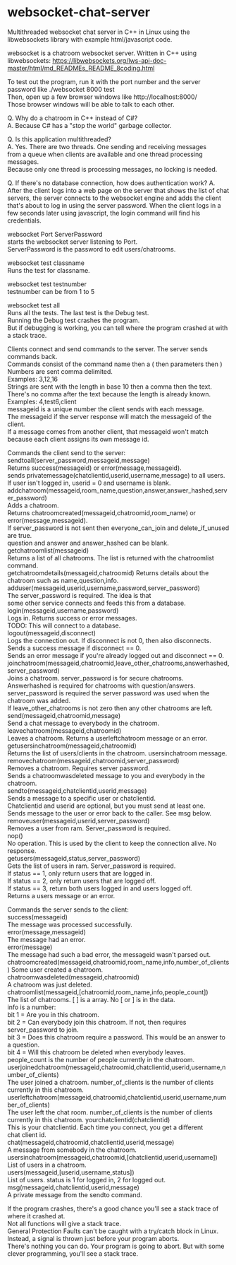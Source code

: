 # websocket-chat-server
Multithreaded websocket chat server in C++ in Linux using the libwebsockets library with example html/javascript code.

websocket is a chatroom websocket server.
Written in C++ using libwebsockets: 
https://libwebsockets.org/lws-api-doc-master/html/md_READMEs_README_8coding.html

To test out the program, run it with the port number and the server password like ./websocket 8000 test  
Then, open up a few browser windows like http://localhost:8000/  
Those browser windows will be able to talk to each other.  

Q. Why do a chatroom in C++ instead of C#?  
A. Because C# has a "stop the world" garbage collector.  

Q. Is this application multithreaded?  
A. Yes. There are two threads. One sending and receiving messages  
   from a queue when clients are available and one thread processing messages.  
   Because only one thread is processing messages, no locking is needed.
   
Q. If there's no database connection, how does authentication work?
A. After the client logs into a web page on the server that shows the list
   of chat servers, the server connects to the websocket engine and adds
   the client that's about to log in using the server password. When the
   client logs in a few seconds later using javascript, the login command
   will find his credentials.

websocket Port ServerPassword  
	starts the websocket server listening to Port.  
	ServerPassword is the password to edit users/chatrooms.  

websocket test classname  
	Runs the test for classname.  

websocket test testnumber  
	testnumber can be from 1 to 5  

websocket test all  
	Runs all the tests. The last test is the Debug test.   
  Running the Debug test crashes the program.  
  But if debugging is working, you can tell where the program crashed at with a stack trace.  
	
Clients connect and send commands to the server. The server sends commands back.  
Commands consist of the command name then a ( then parameters then )  
Numbers are sent comma delimited.   
Examples: 3,12,16  
Strings are sent with the length in base 10 then a comma then the text.  
There's no comma after the text because the length is already known.  
Examples: 4,test6,client  
messageid is a unique number the client sends with each message.  
The messageid if the server response will match the messageid of the client.  
If a message comes from another client, that messageid won't match  
because each client assigns its own message id.  

Commands the client send to the server:  
	sendtoall(server_password,messageid,message)  
		Returns success(messageid) or error(message,messageid).  
		sends privatemessage(chatclientid,userid,username,message) to all users.  
		If user isn't logged in, userid = 0 and username is blank.  
	addchatroom(messageid,room_name,question,answer,answer_hashed,server_password)  
		Adds a chatroom.  
		Returns chatroomcreated(messageid,chatroomid,room_name) or error(message,messageid).  
		If server_password is not sent then everyone_can_join and delete_if_unused are true.  
		question and answer and answer_hashed can be blank.  
	getchatroomlist(messageid)  
		Returns a list of all chatrooms. The list is returned with the chatroomlist command.  
	getchatroomdetails(messageid,chatroomid)
		Returns details about the chatroom such as name,question,info.
	adduser(messageid,userid,username,password,server_password)  
		The server_password is required. The idea is that   
		some other service connects and feeds this from a database.  
	login(messageid,username,password)  
		Logs in. Returns success or error messages.  
		TODO: This will connect to a database.  
	logout(messageid,disconnect)  
		Logs the connection out. If disconnect is not 0, then also disconnects.  
		Sends a success message if disconnect == 0.  
		Sends an error message if you're already logged out and disconnect == 0.  
	joinchatroom(messageid,chatroomid,leave_other_chatrooms,answerhashed,server_password)  
		Joins a chatroom. server_password is for secure chatrooms.  
		Answerhashed is required for chatrooms with question/answers.  
		server_password is required the server password was used when the chatroom was added.  
		If leave_other_chatrooms is not zero then any other chatrooms are left.  
	send(messageid,chatroomid,message)  
		Send a chat message to everybody in the chatroom.  
	leavechatroom(messageid,chatroomid)  
		Leaves a chatroom. Returns a userleftchatroom message or an error.  
	getusersinchatroom(messageid,chatroomid)  
		Returns the list of users/clients in the chatroom. usersinchatroom message.  
	removechatroom(messageid,chatroomid,server_password)  
		Removes a chatroom. Requires server password.  
		Sends a chatroomwasdeleted message to you and everybody in the chatroom.  
	sendto(messageid,chatclientid,userid,message)  
		Sends a message to a specific user or chatclientid.  
		Chatclientid and userid are optional, but you must send at least one.  
		Sends message to the user or error back to the caller. See msg below.  
	removeuser(messageid,userid,server_password)  
		Removes a user from ram. Server_password is required.  
	nop()  
		No operation. This is used by the client to keep the connection alive. No response.  
	getusers(messageid,status,server_password)  
		Gets the list of users in ram. Server_password is required.  
		If status == 1, only return users that are logged in.  
		If status == 2, only return users that are logged off.  
		If status == 3, return both users logged in and users logged off.  
		Returns a users message or an error.  

Commands the server sends to the client:  
	success(messageid)  
		The message was processed successfully.  
	error(message,messageid)  
		The message had an error.  
	error(message)  
		The message had such a bad error, the messageid wasn't parsed out.  
	chatroomcreated(messageid,chatroomid,room_name,info,number_of_clients)
		Some user created a chatroom.  
	chatroomwasdeleted(messageid,chatroomid)  
		A chatroom was just deleted.  
	chatroomlist(messageid,[chatroomid,room_name,info,people_count])  
		The list of chatrooms. [ ] is a array. No [ or ] is in the data.  
		info is a number:  
			bit 1 = Are you in this chatroom.  
			bit 2 = Can everybody join this chatroom. If not, then requires server_password to join.  
			bit 3 = Does this chatroom require a password. This would be an answer to a question.  
			bit 4 = Will this chatroom be deleted when everybody leaves.  
		people_count is the number of people currently in the chatroom.
	userjoinedchatroom(messageid,chatroomid,chatclientid,userid,username,number_of_clients)  
		The user joined a chatroom. number_of_clients is the number of clients currently in this chatroom.
	userleftchatroom(messageid,chatroomid,chatclientid,userid,username,number_of_clients)  
		The user left the chat room. number_of_clients is the number of clients currently in this chatroom.
	yourchatclientid(chatclientid)  
		This is your chatclientid. Each time you connect, you get a different  
		chat client id.  
	chat(messageid,chatroomid,chatclientid,userid,message)  
		A message from somebody in the chatroom.  
	usersinchatroom(messageid,chatroomid,[chatclientid,userid,username])  
		List of users in a chatroom.  
	users(messageid,[userid,username,status])  
		List of users. status is 1 for logged in, 2 for logged out.  
	msg(messageid,chatclientid,userid,message)  
		A private message from the sendto command.  

If the program crashes, there's a good chance you'll see a stack trace of where it crashed at.   
Not all functions will give a stack trace.  
General Protection Faults can't be caught with a try/catch block in Linux. Instead, a signal is thrown just before your program aborts.  
There's nothing you can do. Your program is going to abort. But with some clever programming, you'll see a stack trace.  
